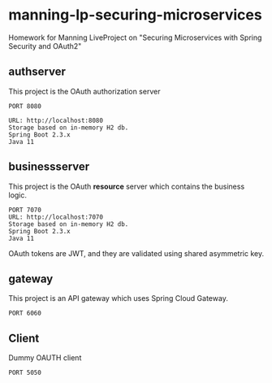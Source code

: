 # manning-lp-securing-microservices

Homework for Manning LiveProject on "Securing Microservices with Spring Security and OAuth2"

## authserver

This project is the OAuth authorization server

    PORT 8080

    URL: http://localhost:8080
    Storage based on in-memory H2 db. 
    Spring Boot 2.3.x
    Java 11

## businessserver

This project is the OAuth **resource** server which contains the business logic.

    PORT 7070
    URL: http://localhost:7070
    Storage based on in-memory H2 db. 
    Spring Boot 2.3.x 
    Java 11

OAuth tokens are JWT, and they are validated using shared asymmetric key.

## gateway

This project is an API gateway which uses Spring Cloud Gateway.

    PORT 6060

## Client

Dummy OAUTH client

    PORT 5050